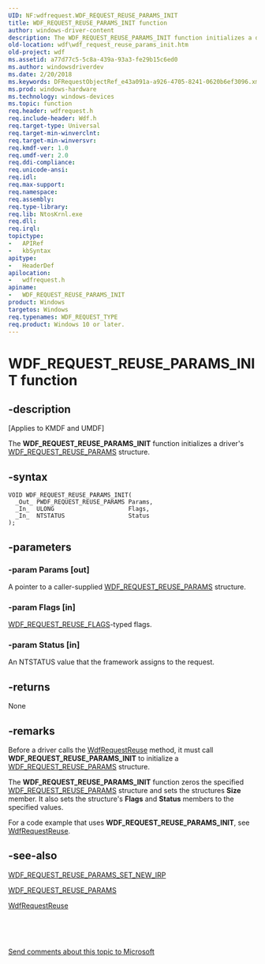 ```yaml
---
UID: NF:wdfrequest.WDF_REQUEST_REUSE_PARAMS_INIT
title: WDF_REQUEST_REUSE_PARAMS_INIT function
author: windows-driver-content
description: The WDF_REQUEST_REUSE_PARAMS_INIT function initializes a driver's WDF_REQUEST_REUSE_PARAMS structure.
old-location: wdf\wdf_request_reuse_params_init.htm
old-project: wdf
ms.assetid: a77d77c5-5c8a-439a-93a3-fe29b15c6ed0
ms.author: windowsdriverdev
ms.date: 2/20/2018
ms.keywords: DFRequestObjectRef_e43a091a-a926-4705-8241-0620b6ef3096.xml, WDF_REQUEST_REUSE_PARAMS_INIT, WDF_REQUEST_REUSE_PARAMS_INIT function, kmdf.wdf_request_reuse_params_init, wdf.wdf_request_reuse_params_init, wdfrequest/WDF_REQUEST_REUSE_PARAMS_INIT
ms.prod: windows-hardware
ms.technology: windows-devices
ms.topic: function
req.header: wdfrequest.h
req.include-header: Wdf.h
req.target-type: Universal
req.target-min-winverclnt: 
req.target-min-winversvr: 
req.kmdf-ver: 1.0
req.umdf-ver: 2.0
req.ddi-compliance: 
req.unicode-ansi: 
req.idl: 
req.max-support: 
req.namespace: 
req.assembly: 
req.type-library: 
req.lib: NtosKrnl.exe
req.dll: 
req.irql: 
topictype:
-	APIRef
-	kbSyntax
apitype:
-	HeaderDef
apilocation:
-	wdfrequest.h
apiname:
-	WDF_REQUEST_REUSE_PARAMS_INIT
product: Windows
targetos: Windows
req.typenames: WDF_REQUEST_TYPE
req.product: Windows 10 or later.
---
```


# WDF_REQUEST_REUSE_PARAMS_INIT function


## -description


<p class="CCE_Message">[Applies to KMDF and UMDF]

The <b>WDF_REQUEST_REUSE_PARAMS_INIT</b> function initializes a driver's <a href="..\wdfrequest\ns-wdfrequest-_wdf_request_reuse_params.md">WDF_REQUEST_REUSE_PARAMS</a> structure.


## -syntax


````
VOID WDF_REQUEST_REUSE_PARAMS_INIT(
  _Out_ PWDF_REQUEST_REUSE_PARAMS Params,
  _In_  ULONG                     Flags,
  _In_  NTSTATUS                  Status
);
````


## -parameters




### -param Params [out]

A pointer to a caller-supplied <a href="..\wdfrequest\ns-wdfrequest-_wdf_request_reuse_params.md">WDF_REQUEST_REUSE_PARAMS</a> structure.


### -param Flags [in]


<a href="..\wdfrequest\ne-wdfrequest-_wdf_request_reuse_flags.md">WDF_REQUEST_REUSE_FLAGS</a>-typed flags. 


### -param Status [in]

An NTSTATUS value that the framework assigns to the request.


## -returns



None




## -remarks



Before a driver calls the <a href="..\wdfrequest\nf-wdfrequest-wdfrequestreuse.md">WdfRequestReuse</a> method, it must call <b>WDF_REQUEST_REUSE_PARAMS_INIT</b> to initialize a <a href="..\wdfrequest\ns-wdfrequest-_wdf_request_reuse_params.md">WDF_REQUEST_REUSE_PARAMS</a> structure.

The <b>WDF_REQUEST_REUSE_PARAMS_INIT</b> function zeros the specified <a href="..\wdfrequest\ns-wdfrequest-_wdf_request_reuse_params.md">WDF_REQUEST_REUSE_PARAMS</a> structure and sets the structures <b>Size</b> member. It also sets the structure's <b>Flags</b> and <b>Status</b> members to the specified values.

For a code example that uses <b>WDF_REQUEST_REUSE_PARAMS_INIT</b>, see <a href="..\wdfrequest\nf-wdfrequest-wdfrequestreuse.md">WdfRequestReuse</a>.




## -see-also

<a href="..\wdfrequest\nf-wdfrequest-wdf_request_reuse_params_set_new_irp.md">WDF_REQUEST_REUSE_PARAMS_SET_NEW_IRP</a>



<a href="..\wdfrequest\ns-wdfrequest-_wdf_request_reuse_params.md">WDF_REQUEST_REUSE_PARAMS</a>



<a href="..\wdfrequest\nf-wdfrequest-wdfrequestreuse.md">WdfRequestReuse</a>



 

 

<a href="mailto:wsddocfb@microsoft.com?subject=Documentation%20feedback [wdf\wdf]:%20WDF_REQUEST_REUSE_PARAMS_INIT function%20 RELEASE:%20(2/20/2018)&amp;body=%0A%0APRIVACY STATEMENT%0A%0AWe use your feedback to improve the documentation. We don't use your email address for any other purpose, and we'll remove your email address from our system after the issue that you're reporting is fixed. While we're working to fix this issue, we might send you an email message to ask for more info. Later, we might also send you an email message to let you know that we've addressed your feedback.%0A%0AFor more info about Microsoft's privacy policy, see http://privacy.microsoft.com/en-us/default.aspx." title="Send comments about this topic to Microsoft">Send comments about this topic to Microsoft</a>

